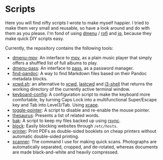 Scripts
===============================================================================

Here you will find nifty scripts I wrote to make myself happier. I tried to 
make them very small and reusable, so have a look around and do with them as 
you please. I'm fond of using [dmenu](http://tools.suckless.org/dmenu/) / 
[rofi](https://github.com/DaveDavenport/rofi) and 
[jq](https://stedolan.github.io/jq/), because they make quick DIY scripts 
easy.

Currently, the repository contains the following tools:

- [dmenu-mpv](dmenu-mpv): An interface to [mpv](https://mpv.io/), as a plain 
  music player that simply offers a shuffled list of full albums to play.
- [dmenu-pass](dmenu-pass): An interface to 
  [pass](http://www.zx2c4.com/projects/password-store/), as a password 
  manager.
- [find-pandoc](find-pandoc): A way to find Markdown files based on their 
  Pandoc metadata blocks.
- [xcwd.sh](xcwd.sh): an alternative to 
  [xcwd](https://github.com/schischi/xcwd), 
  [lastcwd](https://github.com/wknapik/lastcwd) and
  [i3-shell](https://gist.github.com/viking/5851049#file-i3-shell-sh) that 
  returns the working directory of the currently active terminal window.
- [keyboard-config](keyboard-config): A configuration script to make the 
  keyboard more comfortable, by turning Caps Lock into a multifunctional 
  Super/Escape key and Tab into Level3/Tab. Using 
  [xcape](https://github.com/alols/xcape). 
- [toggle-pointer](toggle-pointer): A script to disable and re-enable the 
  mouse pointer.
- [thesaurus](thesaurus): Presents a list of related words.
- [bak](bak): A script to keep my files backed up using 
  [rsync](https://rsync.samba.org/).
- [block](block): Easily blocking websites through `/etc/hosts`.
- [printer](printer): Print PDFs as double-sided booklets on cheap printers 
  without automatic double-sided printing.
- [scanner](scanner): The command I use for making quick scans. Photographs 
  are automatically separated, cropped, and de-rotated, whereas documents are 
  made black-and-white and heavily compressed.
